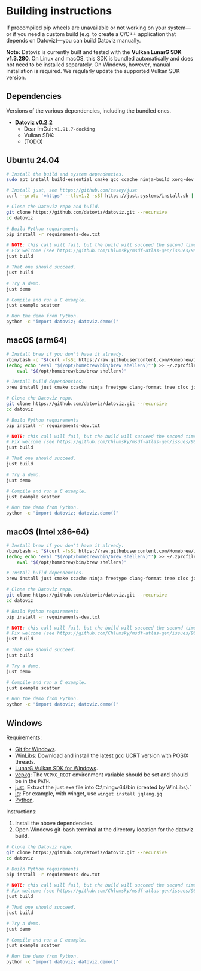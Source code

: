 # Building instructions

If precompiled pip wheels are unavailable or not working on your system—or if you need a custom build (e.g. to create a C/C++ application that depends on Datoviz)—you can build Datoviz manually.

**Note:** Datoviz is currently built and tested with the **Vulkan LunarG SDK v1.3.280**.
On Linux and macOS, this SDK is bundled automatically and does not need to be installed separately. On Windows, however, manual installation is required.
We regularly update the supported Vulkan SDK version.


## Dependencies

Versions of the various dependencies, including the bundled ones.

* **Datoviz v0.2.2**
    * Dear ImGui: `v1.91.7-docking`
    * Vulkan SDK:
    * (TODO)

## Ubuntu 24.04

```bash
# Install the build and system dependencies.
sudo apt install build-essential cmake gcc ccache ninja-build xorg-dev clang-format patchelf tree libtinyxml2-dev libfreetype-dev

# Install just, see https://github.com/casey/just
curl --proto '=https' --tlsv1.2 -sSf https://just.systems/install.sh | bash

# Clone the Datoviz repo and build.
git clone https://github.com/datoviz/datoviz.git --recursive
cd datoviz

# Build Python requirements
pip install -r requirements-dev.txt

# NOTE: this call will fail, but the build will succeed the second time.
# Fix welcome (see https://github.com/Chlumsky/msdf-atlas-gen/issues/98)
just build

# That one should succeed.
just build

# Try a demo.
just demo

# Compile and run a C example.
just example scatter

# Run the demo from Python.
python -c "import datoviz; datoviz.demo()"
```


## macOS (arm64)

```bash
# Install brew if you don't have it already.
/bin/bash -c "$(curl -fsSL https://raw.githubusercontent.com/Homebrew/install/HEAD/install.sh)"
(echo; echo 'eval "$(/opt/homebrew/bin/brew shellenv)"') >> ~/.zprofile
    eval "$(/opt/homebrew/bin/brew shellenv)"

# Install build dependencies.
brew install just cmake ccache ninja freetype clang-format tree cloc jq

# Clone the Datoviz repo.
git clone https://github.com/datoviz/datoviz.git --recursive
cd datoviz

# Build Python requirements
pip install -r requirements-dev.txt

# NOTE: this call will fail, but the build will succeed the second time.
# Fix welcome (see https://github.com/Chlumsky/msdf-atlas-gen/issues/98)
just build

# That one should succeed.
just build

# Try a demo.
just demo

# Compile and run a C example.
just example scatter

# Run the demo from Python.
python -c "import datoviz; datoviz.demo()"
```


## macOS (Intel x86-64)

```bash
# Install brew if you don't have it already.
/bin/bash -c "$(curl -fsSL https://raw.githubusercontent.com/Homebrew/install/HEAD/install.sh)"
(echo; echo 'eval "$(/opt/homebrew/bin/brew shellenv)"') >> ~/.zprofile
    eval "$(/opt/homebrew/bin/brew shellenv)"

# Install build dependencies.
brew install just cmake ccache ninja freetype clang-format tree cloc jq

# Clone the Datoviz repo.
git clone https://github.com/datoviz/datoviz.git --recursive
cd datoviz

# Build Python requirements
pip install -r requirements-dev.txt

# NOTE: this call will fail, but the build will succeed the second time.
# Fix welcome (see https://github.com/Chlumsky/msdf-atlas-gen/issues/98)
just build

# That one should succeed.
just build

# Try a demo.
just demo

# Compile and run a C example.
just example scatter

# Run the demo from Python.
python -c "import datoviz; datoviz.demo()"
```


## Windows

Requirements:

* [Git for Windows](https://git-scm.com/download/win).
* [WinLibs](https://winlibs.com/): Download and install the latest gcc UCRT version with POSIX threads.
* [LunarG Vulkan SDK for Windows](https://vulkan.lunarg.com/sdk/home#windows).
* [vcpkg](https://vcpkg.io/en/): The `VCPKG_ROOT` environment variable should be set and should be in the `PATH`.
* [just](https://github.com/casey/just/releases): Extract the just.exe file into C:\mingw64\bin (created by WinLibs).`
* [jq](https://jqlang.github.io/jq/download/): For example, with winget, use `winget install jqlang.jq`
* [Python](https://www.python.org/downloads).


Instructions:

1. Install the above dependencies.
2. Open Windows git-bash terminal at the directory location for the datoviz build.

```bash
# Clone the Datoviz repo.
git clone https://github.com/datoviz/datoviz.git --recursive
cd datoviz

# Build Python requirements
pip install -r requirements-dev.txt

# NOTE: this call will fail, but the build will succeed the second time.
# Fix welcome (see https://github.com/Chlumsky/msdf-atlas-gen/issues/98)
just build

# That one should succeed.
just build

# Try a demo.
just demo

# Compile and run a C example.
just example scatter

# Run the demo from Python.
python -c "import datoviz; datoviz.demo()"
```
